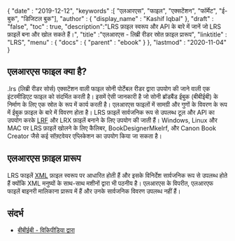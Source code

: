 {
  "date" : "2019-12-12",
  "keywords" :[ "एलआरएस", "फाइल", "एक्सटेंशन", "फॉर्मेट", "ई-बुक", "डिजिटल बुक"],
  "author" : {
    "display_name" : "Kashif Iqbal"
},
  "draft" : "false",
  "toc" : true,
  "description":"LRS फ़ाइल स्वरूप और API के बारे में जानें जो LRS फ़ाइलें बना और खोल सकते हैं।",
  "title" :"एलआरएस - लिब्री रीडर स्रोत फ़ाइल प्रारूप",
  "linktitle" : "LRS",
  "menu" : {
    "docs" : {
      "parent" : "ebook"
}
},
  "lastmod" : "2020-11-04"
}

## एलआरएस फाइल क्या है?

.lrs (लिब्री रीडर सोर्स) एक्सटेंशन वाली फाइल सोनी पोर्टेबल रीडर द्वारा उपयोग की जाने वाली एक इंटरमीडिएट फाइल को संदर्भित करती है। इसमें ऐसी जानकारी है जो सोनी ब्रॉडबैंड ईबुक (बीबीईबी) के निर्माण के लिए एक स्रोत के रूप में कार्य करती है। एलआरएस फाइलों में सामग्री और गुणों के विवरण के रूप में ईबुक फ़ाइल के बारे में विवरण होता है। LRS फ़ाइलें सार्वजनिक रूप से उपलब्ध टूल और API का उपयोग करके [LRF](/hi/ebook/lrf/) और LRX फ़ाइलें बनाने के लिए उपयोग की जाती हैं। Windows, Linux और MAC पर LRS फ़ाइलें खोलने के लिए कैलिबर, BookDesignerMkelrf, और Canon Book Creator जैसे कई सॉफ़्टवेयर एप्लिकेशन का उपयोग किया जा सकता है।

## एलआरएस फ़ाइल प्रारूप

LRS फाइलें [XML](/hi/web/xml/) फ़ाइल स्वरूप पर आधारित होती हैं और इसके विनिर्देश सार्वजनिक रूप से उपलब्ध होते हैं क्योंकि XML मनुष्यों के साथ-साथ मशीनों द्वारा भी पठनीय है। एलआरएस के विपरीत, एलआरएफ फाइलें बाइनरी मालिकाना प्रारूप में हैं और उनके सार्वजनिक विवरण उपलब्ध नहीं हैं।

## संदर्भ

* [बीबीईबी - विकिपीडिया द्वारा](https://en.wikipedia.org/wiki/BBeB)

